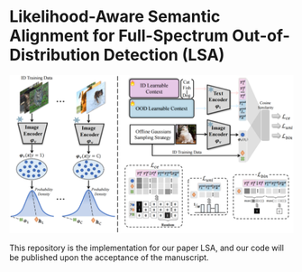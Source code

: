 # Likelihood-Aware Semantic Alignment for Full-Spectrum Out-of-Distribution Detection (LSA)

![LSA](./fig/method.png)

This repository is the implementation for our paper LSA, and our code will be published upon the acceptance of the manuscript.
